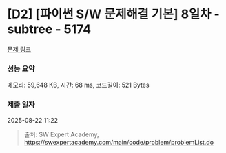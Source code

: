 # [D2] [파이썬 S/W 문제해결 기본] 8일차 - subtree - 5174 

[문제 링크](https://swexpertacademy.com/main/code/problem/problemDetail.do?contestProbId=AWTay1Z64cQDFAVT) 

### 성능 요약

메모리: 59,648 KB, 시간: 68 ms, 코드길이: 521 Bytes

### 제출 일자

2025-08-22 11:22



> 출처: SW Expert Academy, https://swexpertacademy.com/main/code/problem/problemList.do